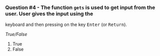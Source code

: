 ### Question #4 - The function `gets` is used to get input from the user. User gives the input using the 
keyboard and then pressing on the key <kbd>Enter</kbd> (or <kbd>Return</kbd>).

*True/False*

1. True
2. False

